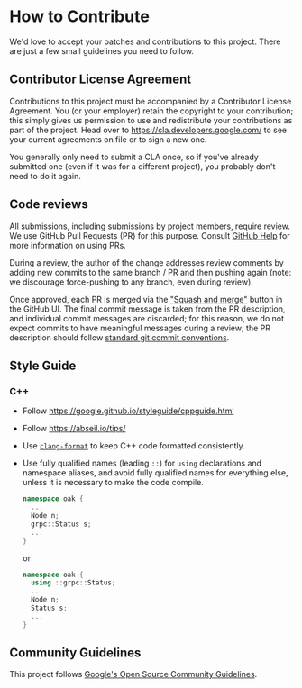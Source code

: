 # How to Contribute

We'd love to accept your patches and contributions to this project. There are
just a few small guidelines you need to follow.

## Contributor License Agreement

Contributions to this project must be accompanied by a Contributor License
Agreement. You (or your employer) retain the copyright to your contribution;
this simply gives us permission to use and redistribute your contributions as
part of the project. Head over to <https://cla.developers.google.com/> to see
your current agreements on file or to sign a new one.

You generally only need to submit a CLA once, so if you've already submitted one
(even if it was for a different project), you probably don't need to do it
again.

## Code reviews

All submissions, including submissions by project members, require review. We
use GitHub Pull Requests (PR) for this purpose. Consult
[GitHub Help](https://help.github.com/articles/about-pull-requests/) for more
information on using PRs.

During a review, the author of the change addresses review comments by adding
new commits to the same branch / PR and then pushing again (note: we discourage
force-pushing to any branch, even during review).

Once approved, each PR is merged via the
["Squash and merge"](https://help.github.com/en/articles/about-pull-request-merges#squash-and-merge-your-pull-request-commits)
button in the GitHub UI. The final commit message is taken from the PR
description, and individual commit messages are discarded; for this reason, we
do not expect commits to have meaningful messages during a review; the PR
description should follow
[standard git commit conventions](https://chris.beams.io/posts/git-commit/).

## Style Guide

### C++

-   Follow https://google.github.io/styleguide/cppguide.html
-   Follow https://abseil.io/tips/
-   Use [`clang-format`](https://clang.llvm.org/docs/ClangFormat.html) to keep
    C++ code formatted consistently.
-   Use fully qualified names (leading `::`) for `using` declarations and
    namespace aliases, and avoid fully qualified names for everything else,
    unless it is necessary to make the code compile.

    ```C++
    namespace oak {
      ...
      Node n;
      grpc::Status s;
      ...
    }
    ```

    or

    ```C++
    namespace oak {
      using ::grpc::Status;
      ...
      Node n;
      Status s;
      ...
    }
    ```

## Community Guidelines

This project follows
[Google's Open Source Community Guidelines](https://opensource.google.com/conduct/).
